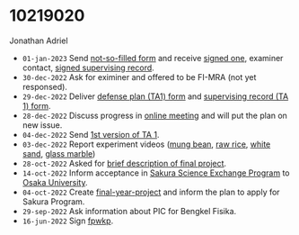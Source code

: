 # 10219020
Jonathan Adriel


+ `01-jan-2023` Send [not-so-filled form](https://osf.io/zhukp) and receive [signed one](https://osf.io/7jasr), examiner contact, [signed supervising record](https://osf.io/ghjvf). 
+ `30-dec-2022` Ask for eximiner and offered to be FI-MRA (not yet responsed).
+ `29-dec-2022` Deliver [defense plan (TA1) form](https://osf.io/8whd7) and [supervising record (TA 1) form](https://osf.io/5cf94).
+ `28-dec-2022` Discuss progress in [online meeting](https://itb-ac-id.zoom.us/j/9508048934) and will put the plan on new issue.
+ `04-dec-2022` Send [1st version of TA 1](https://osf.io/rc5zt).
+ `03-dec-2022` Report experiment videos ([mung bean](https://www.youtube.com/watch?v=cNYVkkOtkEI), [raw rice](https://www.youtube.com/watch?v=PTDED5VJTC0), [white sand](https://www.youtube.com/watch?v=1wWZfNAuolQ), [glass marble](https://www.youtube.com/watch?v=soxOPrHm1S4))
+ `28-oct-2022` Asked for [brief description of final project](https://github.com/JonathanAdriel/final-year-project/issues/1#issuecomment-1294716029).
+ `14-oct-2022` Inform acceptance in [Sakura Science Exchange Program](https://ssp.jst.go.jp/en/) to [Osaka University](https://www.osaka-u.ac.jp/en).
+ `04-oct-2022` Create [final-year-project](https://github.com/JonathanAdriel/final-year-project) and inform the plan to apply for Sakura Program.
+ `29-sep-2022` Ask information about PIC for Bengkel Fisika.
+ `16-jun-2022` Sign [fpwkp](https://osf.io/ab2fy).
